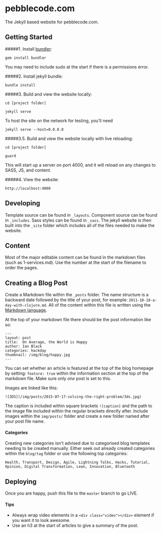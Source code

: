 # pebblecode.com

The Jekyll based website for pebblecode.com.

## Getting Started

#####1. Install [bundler](http://bundler.io/):

`gem install bundler`

You may need to include sudo at the start if there is a permissions error.

#####2. Install jekyll bundle:

`bundle install`


#####3. Build and view the website locally:

`cd [project folder]`

`jekyll serve`

To host the site on the network for testing, you'll need

`jekyll serve --host=0.0.0.0`


#####3.5. Build and view the website locally with live reloading:

`cd [project folder]`

`guard`

This will start up a server on port 4000, and it will reload on any changes to SASS, JS, and content.

#####4. View the website:

`http://localhost:4000`

## Developing
Template source can be found in `_layouts`. Component source can be found in `_includes`. Sass styles can be found in `_sass`. The jekyll website is then built into the `_site` folder which includes all of the files needed to make the website.

## Content
Most of the major editable content can be found in the markdown files (such as 1-services.md). Use the number at the start of the filename to order the pages.


## Creating a Blog Post
Create a Markdown file within the `_posts` folder. The name structure is a backward date followed by the title of your post, for example: `2011-10-18-a-day-with-clojure.md`. All of the content within this file is written using the [Markdown language](http://daringfireball.net/projects/markdown/syntax).

At the top of your markdown file there should be the post information like so:

```
---
layout: post
title:  On Average, the World is Happy
author: Ian Black
categories: hackday
thumbnail: /img/blog/happy.jpg
---
```

You can set whether an article is featured at the top of the blog homepage by setting: `feature: true` within the information section at the top of the markdown file. Make sure only *one* post is set to this.

Images are linked like this:
```
![3DS](/img/posts/2015-07-17-solving-the-right-problem/3ds.jpg)
```
The caption is included within square brackets `![caption]` and the path to the image file included within the regular brackets directly after. Include images within the `img/posts/` folder and create a new folder named after your post file name.

#### Categories
Creating new categories isn't advised due to categorised blog templates needing to be created manually. Either seek out already created categories within the `blog/tag` folder or use the following top categories:

```
Health, Transport, Design, Agile, Lightning Talks, Hacks, Tutorial, Opinion, Digital Transformation, Lean, Innovation, Bluetooth
```

## Deploying
Once you are happy, push this file to the `master` branch to go LIVE.

#### Tips
- Always wrap video elements in a `<div class="video"></div>` element if you want it to look awesome.
- Use an h3 at the start of articles to give a summary of the post.
